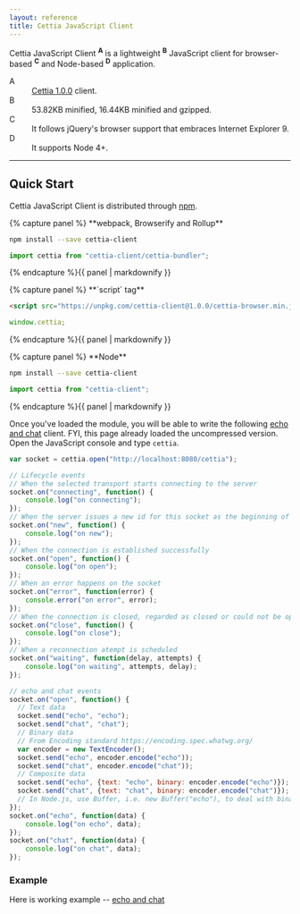 ```yaml
---
layout: reference
title: Cettia JavaScript Client
---
```


Cettia JavaScript Client <sup><strong>A</strong></sup> is a lightweight <sup><strong>B</strong></sup> JavaScript client for browser-based <sup><strong>C</strong></sup> and Node-based <sup><strong>D</strong></sup> application.

<dl>
  <dt>A</dt>
  <dd><a href="/projects/cettia-protocol/1.0.0">Cettia 1.0.0</a> client.</dd>
  <dt>B</dt>
  <dd>53.82KB minified, 16.44KB minified and gzipped.</dd>
  <dt>C</dt>
  <dd>It follows jQuery's browser support that embraces Internet Explorer 9.</dd>
  <dt>D</dt>
  <dd>It supports Node 4+.</dd>
</dl>

---

## Quick Start

Cettia JavaScript Client is distributed through [npm](https://www.npmjs.com/package/cettia-client). 

<div class="grid-x grid-margin-x">
<div class="cell large-4">
{% capture panel %}
**webpack, Browserify and Rollup**

```bash
npm install --save cettia-client
```

```javascript
import cettia from "cettia-client/cettia-bundler";
```
{% endcapture %}{{ panel | markdownify }}
</div>
<div class="cell large-4">
{% capture panel %}
**`script` tag**

```html
<script src="https://unpkg.com/cettia-client@1.0.0/cettia-browser.min.js"></script>
```
```javascript
window.cettia;
```
{% endcapture %}{{ panel | markdownify }}
</div>
<div class="cell large-4">
{% capture panel %}
**Node**

```bash
npm install --save cettia-client
```

```javascript
import cettia from "cettia-client";
```
{% endcapture %}{{ panel | markdownify }}
</div>
</div>

Once you've loaded the module, you will be able to write the following [echo and chat](/projects/cettia-protocol/1.0.0/reference/#example) client. FYI, this page already loaded the uncompressed version. Open the JavaScript console and type `cettia`.

```javascript
var socket = cettia.open("http://localhost:8080/cettia");

// Lifecycle events
// When the selected transport starts connecting to the server
socket.on("connecting", function() {
    console.log("on connecting");
});
// When the server issues a new id for this socket as the beginning of the new lifecycle and the end of the previous lifecycle
socket.on("new", function() {
    console.log("on new");
});
// When the connection is established successfully
socket.on("open", function() {
    console.log("on open");
});
// When an error happens on the socket
socket.on("error", function(error) {
    console.error("on error", error);
});
// When the connection is closed, regarded as closed or could not be opened
socket.on("close", function() {
    console.log("on close");
});
// When a reconnection atempt is scheduled
socket.on("waiting", function(delay, attempts) {
    console.log("on waiting", attempts, delay);
});

// echo and chat events
socket.on("open", function() {
  // Text data
  socket.send("echo", "echo");
  socket.send("chat", "chat");
  // Binary data
  // From Encoding standard https://encoding.spec.whatwg.org/
  var encoder = new TextEncoder();
  socket.send("echo", encoder.encode("echo"));
  socket.send("chat", encoder.encode("chat"));
  // Composite data
  socket.send("echo", {text: "echo", binary: encoder.encode("echo")});
  socket.send("chat", {text: "chat", binary: encoder.encode("chat")});
  // In Node.js, use Buffer, i.e. new Buffer("echo"), to deal with binary data
});
socket.on("echo", function(data) {
    console.log("on echo", data);
});
socket.on("chat", function(data) {
    console.log("on chat", data);
});
```

### Example
Here is working example -- [echo and chat](http://jsbin.com/sipimaleji/1/edit?html,js,console)
